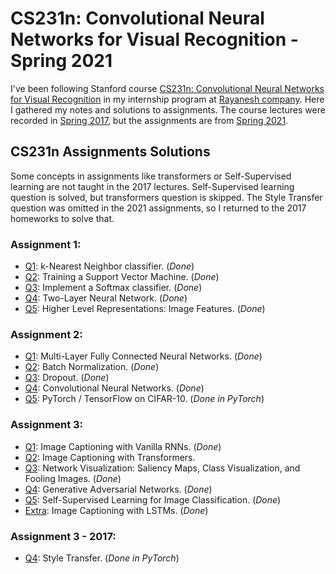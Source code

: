 # CS231n: Convolutional Neural Networks for Visual Recognition - Spring 2021
I've been following Stanford course [CS231n: Convolutional Neural Networks for Visual Recognition](http://cs231n.stanford.edu/) in my internship program at [Rayanesh company](http://rayaneshco.ir/). Here I gathered my notes and solutions to assignments. The course lectures were recorded in [Spring 2017](http://cs231n.stanford.edu/2017/), but the assignments are from [Spring 2021](http://cs231n.stanford.edu/2021/).

## CS231n Assignments Solutions
Some concepts in assignments like transformers or Self-Supervised learning are not taught in the 2017 lectures. Self-Supervised learning question is solved, but transformers question is skipped. The Style Transfer question was omitted in the 2021 assignments, so I returned to the 2017 homeworks to solve that.
### Assignment 1:
- [Q1](assignments/assignment1/knn.ipynb): k-Nearest Neighbor classifier. (_Done_)
- [Q2](assignments/assignment1/svm.ipynb): Training a Support Vector Machine. (_Done_)
- [Q3](assignments/assignment1/softmax.ipynb): Implement a Softmax classifier. (_Done_)
- [Q4](assignments/assignment1/two_layer_net.ipynb): Two-Layer Neural Network. (_Done_)
- [Q5](assignments/assignment1/features.ipynb): Higher Level Representations: Image Features. (_Done_)

### Assignment 2:
- [Q1](assignments/assignment2/FullyConnectedNets.ipynb): Multi-Layer Fully Connected Neural Networks. (_Done_)
- [Q2](assignments/assignment2/BatchNormalization.ipynb): Batch Normalization. (_Done_)
- [Q3](assignments/assignment2/Dropout.ipynb): Dropout. (_Done_)
- [Q4](assignments/assignment2/ConvolutionalNetworks.ipynb): Convolutional Neural Networks. (_Done_)
- [Q5](assignments/assignment2/PyTorch.ipynb): PyTorch / TensorFlow on CIFAR-10. (_Done in PyTorch_)

### Assignment 3:
- [Q1](assignments/assignment3/RNN_Captioning.ipynb): Image Captioning with Vanilla RNNs. (_Done_)
- [Q2](assignments/assignment3/Transformer_Captioning.ipynb): Image Captioning with Transformers.
- [Q3](assignments/assignment3/Network_Visualization.ipynb): Network Visualization: Saliency Maps, Class Visualization, and Fooling Images. (_Done_)
- [Q4](assignments/assignment3/Generative_Adversarial_Networks.ipynb): Generative Adversarial Networks. (_Done_)
- [Q5](assignments/assignment3/Self_Supervised_Learning.ipynb): Self-Supervised Learning for Image Classification. (_Done_)
- [Extra](assignments/assignment3/LSTM_Captioning.ipynb): Image Captioning with LSTMs. (_Done_)

### Assignment 3 - 2017:
- [Q4](assignments/assignment3_2017/StyleTransfer-PyTorch.ipynb): Style Transfer. (_Done in PyTorch_)

